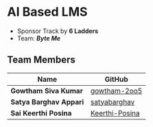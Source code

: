 # AI Based LMS
- Sponsor Track by **6 Ladders**
- Team: **_Byte Me_**

## Team Members

| Name | GitHub |
|------|---------|
| **Gowtham Siva Kumar** | [gowtham-2oo5](https://github.com/gowtham-2oo5) |
| **Satya Barghav Appari** | [satyabarghav](https://github.com/satyabarghav) |
| **Sai Keerthi Posina** | [Keerthi-Posina](https://github.com/Keerthi-Posina) |
